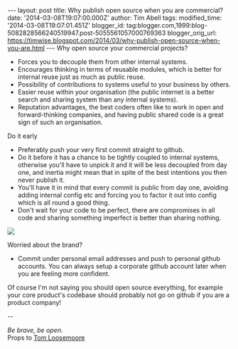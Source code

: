 \--- layout: post title: Why publish open source when you are commercial? date: '2014-03-08T19:07:00.000Z' author: Tim Abell tags: modified\_time: '2014-03-08T19:07:01.451Z' blogger\_id: tag:blogger.com,1999:blog-5082828566240519947.post-5055561057000769363 blogger\_orig\_url: https://timwise.blogspot.com/2014/03/why-publish-open-source-when-you-are.html --- Why open source your commercial projects?  

*   Forces you to decouple them from other internal systems.
*   Encourages thinking in terms of reusable modules, which is better for internal reuse just as much as public reuse.
*   Possibility of contributions to systems useful to your business by others.
*   Easier reuse within your organisation (the public internet is a better search and sharing system than any internal systems).
*   Reputation advantages, the best coders often like to work in open and forward-thinking companies, and having public shared code is a great sign of such an organisation.

Do it early  

*   Preferably push your very first commit straight to github.
*   Do it before it has a chance to be tightly coupled to internal systems, otherwise you'll have to unpick it and it will be less decoupled from day one, and inertia might mean that in spite of the best intentions you then never publish it.
*   You'll have it in mind that every commit is public from day one, avoiding adding internal config etc and forcing you to factor it out into config which is all round a good thing.
*   Don't wait for your code to be perfect, there are compromises in all code and sharing something imperfect is better than sharing nothing.

[![](https://farm4.staticflickr.com/3756/12293521763_bfebeeaa41_n.jpg)](https://secure.flickr.com/photos/tim_abell/12293521763/)

  

Worried about the brand?

*   Commit under personal email addresses and push to personal github accounts. You can always setup a corporate github account later when you are feeling more confident.

  
Of course I'm not saying you should open source everything, for example your core product's codebase should probably not go on github if you are a product company!  
  
\--  
  
_Be brave, be open._  
Props to [Tom Loosemoore](https://twitter.com/tomskitomski)